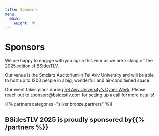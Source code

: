 ```yaml
---
title: Sponsors
menu:
  main:
    weight: 70
---
```


# Sponsors

We are happy to engage with you again this year as we are kicking off the 2025 edition of BSidesTLV.

Our venue is the Smolarz Auditorium in Tel Aviv University and will be able to host up to 1200 people in a big, wonderful, and air-conditioned space.

Our event takes place during [Tel Aviv University’s Cyber Week](https://cyberweektau.com/).
Please reach out to [sponsors@bsidestlv.com](mailto:sponsors@bsidestlv.com) for setting up a call for more details!

{{% partners categories="silver,bronze,partners" %}}

## BSidesTLV 2025 is proudly sponsored by{{% /partners %}}

<!-- {{% partners categories="gold,silver,bronze,partners" %}}## BSidesTLV 2025 is proudly sponsored by{{% /partners %}}
 -->